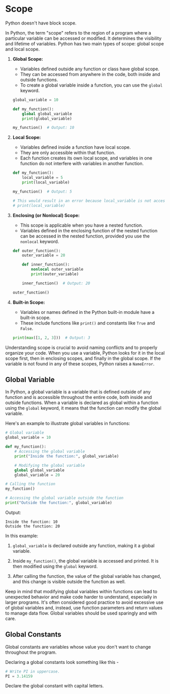 # Scope

Python doesn't have block scope.

In Python, the term "scope" refers to the region of a program where a particular variable can be accessed or modified. It determines the visibility and lifetime of variables. Python has two main types of scope: global scope and local scope.

1. **Global Scope:**
   - Variables defined outside any function or class have global scope.
   - They can be accessed from anywhere in the code, both inside and outside functions.
   - To create a global variable inside a function, you can use the `global` keyword.

    ```python
    global_variable = 10

    def my_function():
        global global_variable
        print(global_variable)

    my_function()  # Output: 10
    ```

2. **Local Scope:**
   - Variables defined inside a function have local scope.
   - They are only accessible within that function.
   - Each function creates its own local scope, and variables in one function do not interfere with variables in another function.

    ```python
    def my_function():
        local_variable = 5
        print(local_variable)

    my_function()  # Output: 5

    # This would result in an error because local_variable is not accessible outside the function
    # print(local_variable)
    ```

3. **Enclosing (or Nonlocal) Scope:**
   - This scope is applicable when you have a nested function.
   - Variables defined in the enclosing function of the nested function can be accessed in the nested function, provided you use the `nonlocal` keyword.

    ```python
    def outer_function():
        outer_variable = 20

        def inner_function():
            nonlocal outer_variable
            print(outer_variable)

        inner_function()  # Output: 20

    outer_function()
    ```

4. **Built-in Scope:**
   - Variables or names defined in the Python built-in module have a built-in scope.
   - These include functions like `print()` and constants like `True` and `False`.

    ```python
    print(max([1, 2, 3]))  # Output: 3
    ```

Understanding scope is crucial to avoid naming conflicts and to properly organize your code. When you use a variable, Python looks for it in the local scope first, then in enclosing scopes, and finally in the global scope. If the variable is not found in any of these scopes, Python raises a `NameError`.
## Global Variable

In Python, a global variable is a variable that is defined outside of any function and is accessible throughout the entire code, both inside and outside functions. When a variable is declared as global within a function using the `global` keyword, it means that the function can modify the global variable.

Here's an example to illustrate global variables in functions:

```python
# Global variable
global_variable = 10

def my_function():
    # Accessing the global variable
    print("Inside the function:", global_variable)

    # Modifying the global variable
    global global_variable
    global_variable = 20

# Calling the function
my_function()

# Accessing the global variable outside the function
print("Outside the function:", global_variable)
```

Output:

```
Inside the function: 10
Outside the function: 20
```

In this example:

1. `global_variable` is declared outside any function, making it a global variable.

2. Inside `my_function()`, the global variable is accessed and printed. It is then modified using the `global` keyword.

3. After calling the function, the value of the global variable has changed, and this change is visible outside the function as well.

Keep in mind that modifying global variables within functions can lead to unexpected behavior and make code harder to understand, especially in larger programs. It's often considered good practice to avoid excessive use of global variables and, instead, use function parameters and return values to manage data flow. Global variables should be used sparingly and with care.

## Global Constants

Global constants are variables whose value you don't want to change throughout the program.

Declaring a global constants look something like this -
```python
# Write PI in uppercase.
PI = 3.14159 
```

Declare the global constant with capital letters.